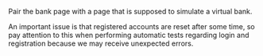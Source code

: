 Pair the bank page with a page that is supposed to simulate a virtual bank.

An important issue is that registered accounts are reset after some time, so pay attention to this when performing automatic tests regarding login and registration because we may receive unexpected errors.